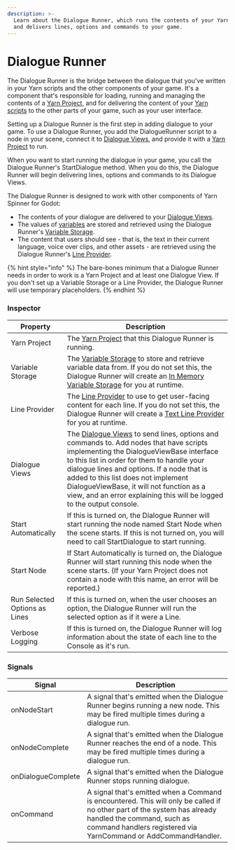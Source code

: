 ```yaml
---
description: >-
  Learn about the Dialogue Runner, which runs the contents of your Yarn Scripts
  and delivers lines, options and commands to your game.
---
```


# Dialogue Runner

The Dialogue Runner is the bridge between the dialogue that you've written in your Yarn scripts and the other components of your game. It's a component that's responsible for loading, running and managing the contents of a [Yarn Project](../importing-yarn-files/yarn-projects.md), and for delivering the content of your [Yarn scripts](../importing-yarn-files/yarn-scripts.md) to the other parts of your game, such as your user interface.

Setting up a Dialogue Runner is the first step in adding dialogue to your game. To use a Dialogue Runner, you add the DialogueRunner script to a node in your scene, connect it to [Dialogue Views](dialogue-views/), and provide it with a [Yarn Project](../importing-yarn-files/yarn-projects.md) to run.

When you want to start running the dialogue in your game, you call the Dialogue Runner's StartDialogue method. When you do this, the Dialogue Runner will begin delivering lines, options and commands to its Dialogue Views.

The Dialogue Runner is designed to work with other components of Yarn Spinner for Godot:

* The contents of your dialogue are delivered to your [Dialogue Views](dialogue-views/).
* The values of [variables](../../../getting-started/writing-in-yarn/logic-and-variables.md) are stored and retrieved using the Dialogue Runner's [Variable Storage](../../../components/variable-storage/).
* The content that users should see - that is, the text in their current language, voice over clips, and other assets - are retrieved using the Dialogue Runner's [Line Provider](line-provider/).

{% hint style="info" %}
The bare-bones minimum that a Dialogue Runner needs in order to work is a Yarn Project and at least one Dialogue View. If you don't set up a Variable Storage or a Line Provider, the Dialogue Runner will use temporary placeholders.
{% endhint %}

### Inspector

| Property                      | Description                                                                                                                                                                                                                                                                                                                                                                                                  |
| ----------------------------- | ------------------------------------------------------------------------------------------------------------------------------------------------------------------------------------------------------------------------------------------------------------------------------------------------------------------------------------------------------------------------------------------------------------ |
| Yarn Project                  | The [Yarn Project](../importing-yarn-files/yarn-projects.md) that this Dialogue Runner is running.                                                                                                                                                                                                                                                                                                           |
| Variable Storage              | The [Variable Storage](../../../components/variable-storage/) to store and retrieve variable data from. If you do not set this, the Dialogue Runner will create an [In Memory Variable Storage](variable-storage/in-memory-variable-storage.md) for you at runtime.                                                                                                                                          |
| Line Provider                 | The [Line Provider](line-provider/) to use to get user-facing content for each line. If you do not set this, the Dialogue Runner will create a [Text Line Provider](line-provider/text-line-provider.md) for you at runtime.                                                                                                                                                                                 |
| Dialogue Views                | The [Dialogue Views](dialogue-views/) to send lines, options and commands to. Add nodes that have scripts implementing the DialogueViewBase interface to this list in order for them to handle your dialogue lines and options. If a node that is added to this list does not implement DialogueViewBase, it will not function as a view, and an error explaining this will be logged to the output console. |
| Start Automatically           | If this is turned on, the Dialogue Runner will start running the node named Start Node when the scene starts. If this is not turned on, you will need to call StartDialogue to start running.                                                                                                                                                                                                                |
| Start Node                    | If Start Automatically is turned on, the Dialogue Runner will start running this node when the scene starts. (If your Yarn Project does not contain a node with this name, an error will be reported.)                                                                                                                                                                                                       |
| Run Selected Options as Lines | If this is turned on, when the user chooses an option, the Dialogue Runner will run the selected option as if it were a Line.                                                                                                                                                                                                                                                                                |
| Verbose Logging               | If this is turned on, the Dialogue Runner will log information about the state of each line to the Console as it's run.                                                                                                                                                                                                                                                                                      |

### Signals

| Signal             | Description                                                                                                                                                                                                               |
| ------------------ | ------------------------------------------------------------------------------------------------------------------------------------------------------------------------------------------------------------------------- |
| onNodeStart        | A signal that's emitted when the Dialogue Runner begins running a new node. This may be fired multiple times during a dialogue run.                                                                                       |
| onNodeComplete     | A signal that's emitted when the Dialogue Runner reaches the end of a node. This may be fired multiple times during a dialogue run.                                                                                       |
| onDialogueComplete | A signal that's emitted when the Dialogue Runner stops running dialogue.                                                                                                                                                  |
| onCommand          | A signal that's emitted when a Command is encountered. This will only be called if no other part of the system has already handled the command, such as command handlers registered via YarnCommand or AddCommandHandler. |

